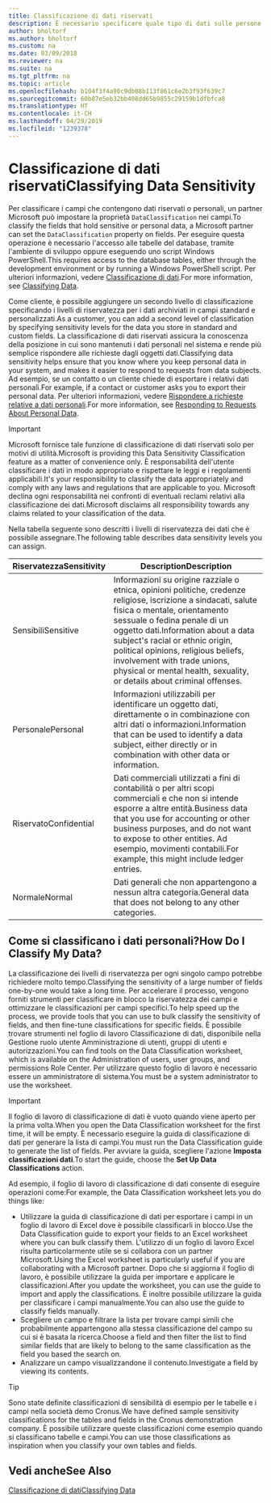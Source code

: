 ```yaml
---
title: Classificazione di dati riservati
description: È necessario specificare quale tipo di dati sulle persone memorizzare in modo da rispondere alle richieste dell'oggetto dati.
author: bholtorf
ms.author: bholtorf
ms.custom: na
ms.date: 03/09/2018
ms.reviewer: na
ms.suite: na
ms.tgt_pltfrm: na
ms.topic: article
ms.openlocfilehash: b104f3f4a90c9db08b113f861c6e2b3f93f639c7
ms.sourcegitcommit: 60b87e5eb32bb408dd65b9855c29159b1dfbfca8
ms.translationtype: HT
ms.contentlocale: it-CH
ms.lasthandoff: 04/29/2019
ms.locfileid: "1239378"
---
```

# <a name="classifying-data-sensitivity"></a><span data-ttu-id="209fe-103">Classificazione di dati riservati</span><span class="sxs-lookup"><span data-stu-id="209fe-103">Classifying Data Sensitivity</span></span>
<span data-ttu-id="209fe-104">Per classificare i campi che contengono dati riservati o personali, un partner Microsoft può impostare la proprietà ```DataClassification``` nei campi.</span><span class="sxs-lookup"><span data-stu-id="209fe-104">To classify the fields that hold sensitive or personal data, a Microsoft partner can set the ```DataClassification``` property on fields.</span></span> <span data-ttu-id="209fe-105">Per eseguire questa operazione è necessario l'accesso alle tabelle del database, tramite l'ambiente di sviluppo oppure eseguendo uno script Windows PowerShell.</span><span class="sxs-lookup"><span data-stu-id="209fe-105">This requires access to the database tables, either through the development environment or by running a Windows PowerShell script.</span></span> <span data-ttu-id="209fe-106">Per ulteriori informazioni, vedere [Classificazione di dati](https://docs.microsoft.com/en-us/dynamics-nav/classifying-data).</span><span class="sxs-lookup"><span data-stu-id="209fe-106">For more information, see [Classifying Data](https://docs.microsoft.com/en-us/dynamics-nav/classifying-data).</span></span>  

<span data-ttu-id="209fe-107">Come cliente, è possibile aggiungere un secondo livello di classificazione specificando i livelli di riservatezza per i dati archiviati in campi standard e personalizzati.</span><span class="sxs-lookup"><span data-stu-id="209fe-107">As a customer, you can add a second level of classification by specifying sensitivity levels for the data you store in standard and custom fields.</span></span> <span data-ttu-id="209fe-108">La classificazione di dati riservati assicura la conoscenza della posizione in cui sono mantenuti i dati personali nel sistema e rende più semplice rispondere alle richieste dagli oggetti dati.</span><span class="sxs-lookup"><span data-stu-id="209fe-108">Classifying data sensitivity helps ensure that you know where you keep personal data in your system, and makes it easier to respond to requests from data subjects.</span></span> <span data-ttu-id="209fe-109">Ad esempio, se un contatto o un cliente chiede di esportare i relativi dati personali.</span><span class="sxs-lookup"><span data-stu-id="209fe-109">For example, if a contact or customer asks you to export their personal data.</span></span> <span data-ttu-id="209fe-110">Per ulteriori informazioni, vedere [Rispondere a richieste relative a dati personali](admin-responding-to-requests-about-personal-data.md).</span><span class="sxs-lookup"><span data-stu-id="209fe-110">For more information, see [Responding to Requests About Personal Data](admin-responding-to-requests-about-personal-data.md).</span></span>

> [!Important]
> <span data-ttu-id="209fe-111">Microsoft fornisce tale funzione di classificazione di dati riservati solo per motivi di utilità.</span><span class="sxs-lookup"><span data-stu-id="209fe-111">Microsoft is providing this Data Sensitivity Classification feature as a matter of convenience only.</span></span> <span data-ttu-id="209fe-112">È responsabilità dell'utente classificare i dati in modo appropriato e rispettare le leggi e i regolamenti applicabili.</span><span class="sxs-lookup"><span data-stu-id="209fe-112">It's your responsibility to classify the data appropriately and comply with any laws and regulations that are applicable to you.</span></span> <span data-ttu-id="209fe-113">Microsoft declina ogni responsabilità nei confronti di eventuali reclami relativi alla classificazione dei dati.</span><span class="sxs-lookup"><span data-stu-id="209fe-113">Microsoft disclaims all responsibility towards any claims related to your classification of the data.</span></span>  

<span data-ttu-id="209fe-114">Nella tabella seguente sono descritti i livelli di riservatezza dei dati che è possibile assegnare.</span><span class="sxs-lookup"><span data-stu-id="209fe-114">The following table describes data sensitivity levels you can assign.</span></span>

|<span data-ttu-id="209fe-115">Riservatezza</span><span class="sxs-lookup"><span data-stu-id="209fe-115">Sensitivity</span></span>|<span data-ttu-id="209fe-116">Description</span><span class="sxs-lookup"><span data-stu-id="209fe-116">Description</span></span>|
|----|----|
|<span data-ttu-id="209fe-117">Sensibili</span><span class="sxs-lookup"><span data-stu-id="209fe-117">Sensitive</span></span> | <span data-ttu-id="209fe-118">Informazioni su origine razziale o etnica, opinioni politiche, credenze religiose, iscrizione a sindacati, salute fisica o mentale, orientamento sessuale o fedina penale di un oggetto dati.</span><span class="sxs-lookup"><span data-stu-id="209fe-118">Information about a data subject's racial or ethnic origin, political opinions, religious beliefs, involvement with trade unions, physical or mental health, sexuality, or details about criminal offenses.</span></span> |
|<span data-ttu-id="209fe-119">Personale</span><span class="sxs-lookup"><span data-stu-id="209fe-119">Personal</span></span> | <span data-ttu-id="209fe-120">Informazioni utilizzabili per identificare un oggetto dati, direttamente o in combinazione con altri dati o informazioni.</span><span class="sxs-lookup"><span data-stu-id="209fe-120">Information that can be used to identify a data subject, either directly or in combination with other data or information.</span></span>|
|<span data-ttu-id="209fe-121">Riservato</span><span class="sxs-lookup"><span data-stu-id="209fe-121">Confidential</span></span> | <span data-ttu-id="209fe-122">Dati commerciali utilizzati a fini di contabilità o per altri scopi commerciali e che non si intende esporre a altre entità.</span><span class="sxs-lookup"><span data-stu-id="209fe-122">Business data that you use for accounting or other business purposes, and do not want to expose to other entities.</span></span> <span data-ttu-id="209fe-123">Ad esempio, movimenti contabili.</span><span class="sxs-lookup"><span data-stu-id="209fe-123">For example, this might include ledger entries.</span></span>|
|<span data-ttu-id="209fe-124">Normale</span><span class="sxs-lookup"><span data-stu-id="209fe-124">Normal</span></span> | <span data-ttu-id="209fe-125">Dati generali che non appartengono a nessun altra categoria.</span><span class="sxs-lookup"><span data-stu-id="209fe-125">General data that does not belong to any other categories.</span></span>|

## <a name="how-do-i-classify-my-data"></a><span data-ttu-id="209fe-126">Come si classificano i dati personali?</span><span class="sxs-lookup"><span data-stu-id="209fe-126">How Do I Classify My Data?</span></span>
<span data-ttu-id="209fe-127">La classificazione dei livelli di riservatezza per ogni singolo campo potrebbe richiedere molto tempo.</span><span class="sxs-lookup"><span data-stu-id="209fe-127">Classifying the sensitivity of a large number of fields one-by-one would take a long time.</span></span> <span data-ttu-id="209fe-128">Per accelerare il processo, vengono forniti strumenti per classificare in blocco la riservatezza dei campi e ottimizzare le classificazioni per campi specifici.</span><span class="sxs-lookup"><span data-stu-id="209fe-128">To help speed up the process, we provide tools that you can use to bulk classify the sensitivity of fields, and then fine-tune classifications for specific fields.</span></span> <span data-ttu-id="209fe-129">È possibile trovare strumenti nel foglio di lavoro Classificazione di dati, disponibile nella Gestione ruolo utente Amministrazione di utenti, gruppi di utenti e autorizzazioni.</span><span class="sxs-lookup"><span data-stu-id="209fe-129">You can find tools on the Data Classification worksheet, which is available on the Administration of users, user groups, and permissions Role Center.</span></span> <span data-ttu-id="209fe-130">Per utilizzare questo foglio di lavoro è necessario essere un amministratore di sistema.</span><span class="sxs-lookup"><span data-stu-id="209fe-130">You must be a system administrator to use the worksheet.</span></span>

> [!Important]
> <span data-ttu-id="209fe-131">Il foglio di lavoro di classificazione di dati è vuoto quando viene aperto per la prima volta.</span><span class="sxs-lookup"><span data-stu-id="209fe-131">When you open the Data Classification worksheet for the first time, it will be empty.</span></span> <span data-ttu-id="209fe-132">È necessario eseguire la guida di classificazione di dati per generare la lista di campi.</span><span class="sxs-lookup"><span data-stu-id="209fe-132">You must run the Data Classification guide to generate the list of fields.</span></span> <span data-ttu-id="209fe-133">Per avviare la guida, scegliere l'azione **Imposta classificazioni dati**.</span><span class="sxs-lookup"><span data-stu-id="209fe-133">To start the guide, choose the **Set Up Data Classifications** action.</span></span>

<span data-ttu-id="209fe-134">Ad esempio, il foglio di lavoro di classificazione di dati consente di eseguire operazioni come:</span><span class="sxs-lookup"><span data-stu-id="209fe-134">For example, the Data Classification worksheet lets you do things like:</span></span>  

* <span data-ttu-id="209fe-135">Utilizzare la guida di classificazione di dati per esportare i campi in un foglio di lavoro di Excel dove è possibile classificarli in blocco.</span><span class="sxs-lookup"><span data-stu-id="209fe-135">Use the Data Classification guide to export your fields to an Excel worksheet where you can bulk classify them.</span></span> <span data-ttu-id="209fe-136">L'utilizzo di un foglio di lavoro Excel risulta particolarmente utile se si collabora con un partner Microsoft.</span><span class="sxs-lookup"><span data-stu-id="209fe-136">Using the Excel worksheet is particularly useful if you are collaborating with a Microsoft partner.</span></span> <span data-ttu-id="209fe-137">Dopo che si aggiorna il foglio di lavoro, è possibile utilizzare la guida per importare e applicare le classificazioni.</span><span class="sxs-lookup"><span data-stu-id="209fe-137">After you update the worksheet, you can use the guide to import and apply the classifications.</span></span> <span data-ttu-id="209fe-138">È inoltre possibile utilizzare la guida per classificare i campi manualmente.</span><span class="sxs-lookup"><span data-stu-id="209fe-138">You can also use the guide to classify fields manually.</span></span>  
* <span data-ttu-id="209fe-139">Scegliere un campo e filtrare la lista per trovare campi simili che probabilmente appartengono alla stessa classificazione del campo su cui si è basata la ricerca.</span><span class="sxs-lookup"><span data-stu-id="209fe-139">Choose a field and then filter the list to find similar fields that are likely to belong to the same classification as the field you based the search on.</span></span>  
* <span data-ttu-id="209fe-140">Analizzare un campo visualizzandone il contenuto.</span><span class="sxs-lookup"><span data-stu-id="209fe-140">Investigate a field by viewing its contents.</span></span>  

> [!Tip]
> <span data-ttu-id="209fe-141">Sono state definite classificazioni di sensibilità di esempio per le tabelle e i campi nella società demo Cronus.</span><span class="sxs-lookup"><span data-stu-id="209fe-141">We have defined sample sensitivity classifications for the tables and fields in the Cronus demonstration company.</span></span> <span data-ttu-id="209fe-142">È possibile utilizzare queste classificazioni come esempio quando si classificano tabelle e campi.</span><span class="sxs-lookup"><span data-stu-id="209fe-142">You can use those classifications as inspiration when you classify your own tables and fields.</span></span>

## <a name="see-also"></a><span data-ttu-id="209fe-143">Vedi anche</span><span class="sxs-lookup"><span data-stu-id="209fe-143">See Also</span></span>
[<span data-ttu-id="209fe-144">Classificazione di dati</span><span class="sxs-lookup"><span data-stu-id="209fe-144">Classifying Data</span></span>](https://docs.microsoft.com/en-us/dynamics-nav/classifying-data)  
